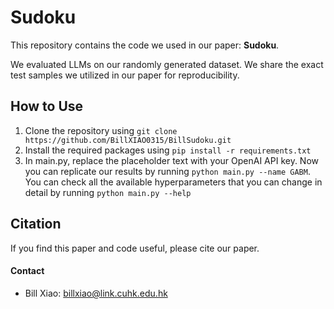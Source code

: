 # Sudoku

This repository contains the code we used in our paper: **Sudoku**. 

We evaluated LLMs on our randomly generated dataset. We share the exact test samples we utilized in our paper for reproducibility. 

## How to Use
1. Clone the repository using `git clone https://github.com/BillXIAO0315/BillSudoku.git`
2. Install the required packages using `pip install -r requirements.txt`
3. In main.py, replace the placeholder text with your OpenAI API key. Now you can replicate our results by running `python main.py --name GABM`. You can check all the available hyperparameters that you can change in detail by running `python main.py --help`

## Citation
If you find this paper and code useful, please cite our paper.


#### Contact
* Bill Xiao: billxiao@link.cuhk.edu.hk

